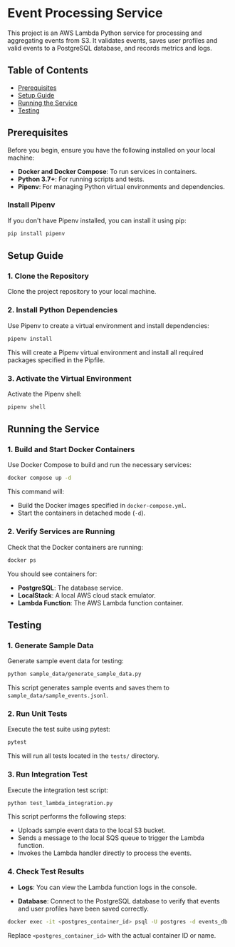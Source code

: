 # Event Processing Service

This project is an AWS Lambda Python service for processing and aggregating events from S3. It validates events, saves user profiles and valid events to a PostgreSQL database, and records metrics and logs.

## Table of Contents

- [Prerequisites](#prerequisites)
- [Setup Guide](#setup-guide)
- [Running the Service](#running-the-service)
- [Testing](#testing)

## Prerequisites

Before you begin, ensure you have the following installed on your local machine:

- **Docker and Docker Compose**: To run services in containers.
- **Python 3.7+**: For running scripts and tests.
- **Pipenv**: For managing Python virtual environments and dependencies.

### Install Pipenv

If you don't have Pipenv installed, you can install it using pip:

```bash
pip install pipenv
```

## Setup Guide

### 1. Clone the Repository

Clone the project repository to your local machine.

### 2. Install Python Dependencies

Use Pipenv to create a virtual environment and install dependencies:

```bash
pipenv install
```

This will create a Pipenv virtual environment and install all required packages specified in the Pipfile.

### 3. Activate the Virtual Environment

Activate the Pipenv shell:

```bash
pipenv shell
```

## Running the Service

### 1. Build and Start Docker Containers

Use Docker Compose to build and run the necessary services:

```bash
docker compose up -d
```

This command will:

- Build the Docker images specified in `docker-compose.yml`.
- Start the containers in detached mode (`-d`).

### 2. Verify Services are Running

Check that the Docker containers are running:

```bash
docker ps
```

You should see containers for:

- **PostgreSQL**: The database service.
- **LocalStack**: A local AWS cloud stack emulator.
- **Lambda Function**: The AWS Lambda function container.

## Testing

### 1. Generate Sample Data

Generate sample event data for testing:

```bash
python sample_data/generate_sample_data.py
```

This script generates sample events and saves them to `sample_data/sample_events.jsonl`.

### 2. Run Unit Tests

Execute the test suite using pytest:

```bash
pytest
```

This will run all tests located in the `tests/` directory.

### 3. Run Integration Test

Execute the integration test script:

```bash
python test_lambda_integration.py
```

This script performs the following steps:

- Uploads sample event data to the local S3 bucket.
- Sends a message to the local SQS queue to trigger the Lambda function.
- Invokes the Lambda handler directly to process the events.

### 4. Check Test Results

- **Logs**: You can view the Lambda function logs in the console.

- **Database**: Connect to the PostgreSQL database to verify that events and user profiles have been saved correctly.

```bash
docker exec -it <postgres_container_id> psql -U postgres -d events_db
```

Replace `<postgres_container_id>` with the actual container ID or name.
